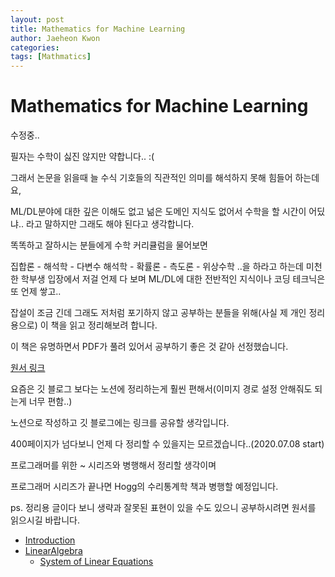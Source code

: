 ```yaml
---
layout: post
title: Mathematics for Machine Learning
author: Jaeheon Kwon
categories: 
tags: [Mathmatics]
---
```




# Mathematics for Machine Learning



수정중..



필자는 수학이 싫진 않지만 약합니다.. :(

그래서 논문을 읽을때 늘 수식 기호들의 직관적인 의미를 해석하지 못해 힘들어 하는데요,

ML/DL분야에 대한 깊은 이해도 없고 넒은 도메인 지식도 없어서 수학을 할 시간이 어딨냐.. 라고 말하지만 그래도 해야 된다고 생각합니다.

똑똑하고 잘하시는 분들에게 수학 커리큘럼을 물어보면

집합론 - 해석학 - 다변수 해석학 - 확률론 - 측도론 - 위상수학 ..을 하라고 하는데 미천한 학부생 입장에서 저걸 언제 다 보며 ML/DL에 대한 전반적인 지식이나 코딩 테크닉은 또 언제 쌓고..

잡설이 조금 긴데 그래도 저처럼 포기하지 않고 공부하는 분들을 위해(사실 제 개인 정리용으로) 이 책을 읽고 정리해보려 합니다.



이 책은 유명하면서 PDF가 풀려 있어서 공부하기 좋은 것 같아 선정했습니다.

[원서 링크](https://mml-book.github.io/book/mml-book.pdf)

요즘은 깃 블로그 보다는 노션에 정리하는게 훨씬 편해서(이미지 경로 설정 안해줘도 되는게 너무 편함..)

노션으로 작성하고 깃 블로그에는 링크를 공유할 생각입니다.

400페이지가 넘다보니 언제 다 정리할 수 있을지는 모르겠습니다..(2020.07.08 start)

프로그래머를 위한 ~ 시리즈와 병행해서 정리할 생각이며

프로그래머 시리즈가 끝나면 Hogg의 수리통계학 책과 병행할 예정입니다.



ps. 정리용 글이다 보니 생략과 잘못된 표현이 있을 수도 있으니 공부하시려면 원서를 읽으시길 바랍니다.



- [Introduction](https://www.notion.so/pytonic/Introduction-and-Motivation-cebf1cca830447e68f783fd454106df3)
- [LinearAlgebra](https://www.notion.so/pytonic/Linear-Algebra-cf7a22a65c5b4c4394b17964e3c70816)
    - [System of Linear Equations](https://www.notion.so/pytonic/System-of-Linear-Equations-df6209b0b9cf4d2681714335b289ea4a)

